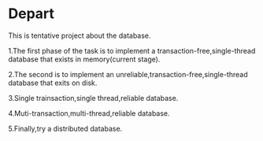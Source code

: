 # Depart
This is tentative project about the database.

1.The first phase of the task is to implement a transaction-free,single-thread database that exists in memory(current stage).

2.The second is to implement an unreliable,transaction-free,single-thread database that exits on disk.

3.Single trainsaction,single thread,reliable database.

4.Muti-transaction,multi-thread,reliable database.

5.Finally,try a distributed database.
